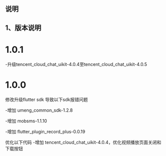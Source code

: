 ## 说明

## 1、版本说明
# 1.0.1
-升级tencent_cloud_chat_uikit-4.0.4至tencent_cloud_chat_uikit-4.0.5

# 1.0.0
修改升级flutter sdk 导致以下sdk报错问题

-增加 umeng_common_sdk-1.2.8

-增加 mobsms-1.1.10

-增加 flutter_plugin_record_plus-0.0.19

优化以下代码
-增加 tencent_cloud_chat_uikit-4.0.4，优化视频播放页面关闭和下载按钮

